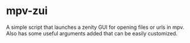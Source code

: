 # mpv-zui
A simple script that launches a zenity GUI for opening files or urls in mpv. Also has some useful arguments added that can be easily customized.
